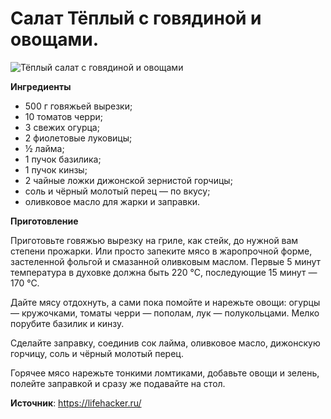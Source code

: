 # Салат Тёплый с говядиной и овощами.

![Тёплый салат с говядиной и овощами](/images/Kulinar/Salad/salat-myaso-ovoschi.jpg 'Тёплый салат с говядиной и овощами')

**Ингредиенты**

- 500 г говяжьей вырезки;
- 10 томатов черри;
- 3 свежих огурца;
- 2 фиолетовые луковицы;
- ½ лайма;
- 1 пучок базилика;
- 1 пучок кинзы;
- 2 чайные ложки дижонской зернистой горчицы;
- соль и чёрный молотый перец — по вкусу;
- оливковое масло для жарки и заправки.

**Приготовление**

Приготовьте говяжью вырезку на гриле, как стейк, до нужной вам степени прожарки. Или просто запеките мясо в жаропрочной форме, застеленной фольгой и смазанной оливковым маслом. Первые 5 минут температура в духовке должна быть 220 °С, последующие 15 минут — 170 °С.

Дайте мясу отдохнуть, а сами пока помойте и нарежьте овощи: огурцы — кружочками, томаты черри — пополам, лук — полукольцами. Мелко порубите базилик и кинзу.

Сделайте заправку, соединив сок лайма, оливковое масло, дижонскую горчицу, соль и чёрный молотый перец.

Горячее мясо нарежьте тонкими ломтиками, добавьте овощи и зелень, полейте заправкой и сразу же подавайте на стол.

**Источник**: https://lifehacker.ru/

